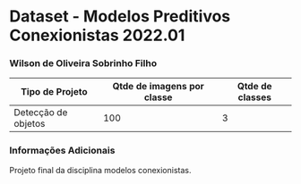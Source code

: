 # Dataset - Modelos Preditivos Conexionistas 2022.01

### Wilson de Oliveira Sobrinho Filho

|**Tipo de Projeto**|**Qtde de imagens por classe**|**Qtde de classes**|
|--|--|--|
| Detecção de objetos<br>| 100| 3|

### Informações Adicionais
Projeto final da disciplina modelos conexionistas.
